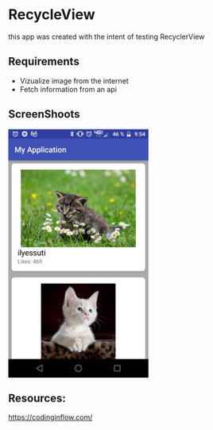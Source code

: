 # RecycleView

this  app was  created  with the intent  of  testing RecyclerView

## Requirements
+ Vizualize image from the internet
+ Fetch information from an api

## ScreenShoots

<img src="https://github.com/Rising809/RecycleView/blob/master/screenshots/screen1.jpeg" align="center" height="500px" width="282px"/>

## Resources:
https://codinginflow.com/
